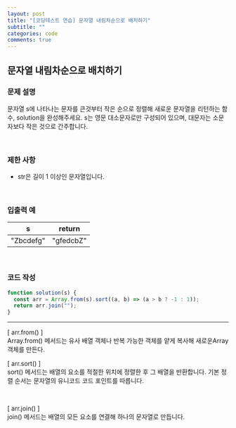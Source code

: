 ```yaml
---
layout: post
title: "[코딩테스트 연습] 문자열 내림차순으로 배치하기"
subtitle: ""
categories: code
comments: true
---
```


## 문자열 내림차순으로 배치하기

### 문제 설명

문자열 s에 나타나는 문자를 큰것부터 작은 순으로 정렬해 새로운 문자열을 리턴하는 함수, solution을 완성해주세요.
s는 영문 대소문자로만 구성되어 있으며, 대문자는 소문자보다 작은 것으로 간주합니다.

<br>

### 제한 사항

- str은 길이 1 이상인 문자열입니다.

<br>

### 입출력 예

| s         | return    |
| --------- | --------- |
| "Zbcdefg" | "gfedcbZ" |

<br>

### 코드 작성

```js
function solution(s) {
  const arr = Array.from(s).sort((a, b) => (a > b ? -1 : 1));
  return arr.join("");
}
```

<hr>
[ arr.from() ]<br>
Array.from() 메서드는 유사 배열 객체나 반복 가능한 객체를 얕게 복사해 새로운Array 객체를 만든다.

<br>

[ arr.sort() ]<br>
sort() 메서드는 배열의 요소를 적절한 위치에 정렬한 후 그 배열을 반환합니다. 기본 정렬 순서는 문자열의 유니코드 코드 포인트를 따릅니다.

<br>

[ arr.join() ]<br>
join() 메서드는 배열의 모든 요소를 연결해 하나의 문자열로 만듭니다.

<br>
